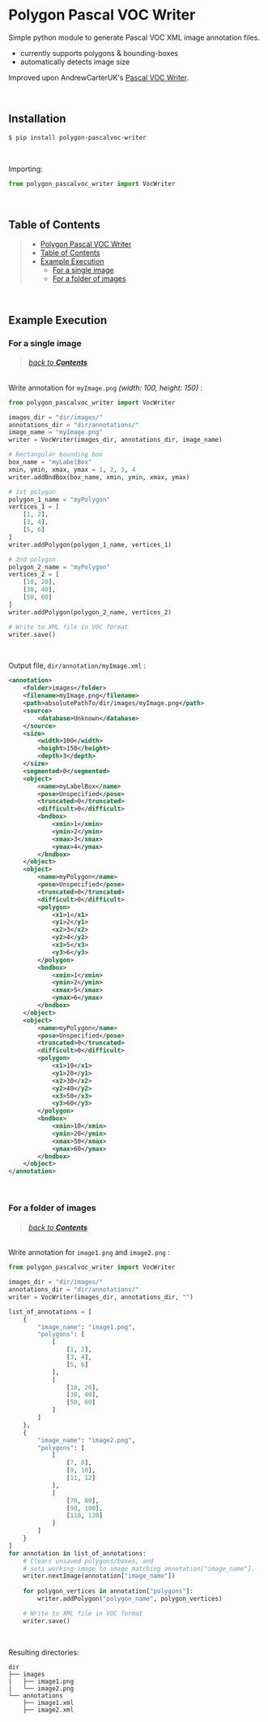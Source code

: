 # Polygon Pascal VOC Writer

Simple python module to generate Pascal VOC XML image annotation files.

- currently supports polygons & bounding-boxes
- automatically detects image size

Improved upon AndrewCarterUK's [Pascal VOC Writer](https://github.com/AndrewCarterUK/pascal-voc-writer).

<br>

## Installation

```bash
$ pip install polygon-pascalvoc-writer
```

<br>

Importing:

```python
from polygon_pascalvoc_writer import VocWriter
```

<br>

## Table of Contents

>- [Polygon Pascal VOC Writer](#Polygon-Pascal-VOC-Writer)
>- [Table of Contents](#Table-of-Contents)
>- [Example Execution](#Example-Execution)
>   - [For a single image](#For-a-single-image)
>   - [For a folder of images](#For-a-folder-of-images)

<br>

## Example Execution

### For a single image
> ###### [back to **_Contents_**](#Table-of-Contents)

Write annotation for `myImage.png` _(width: 100, height: 150)_ :

```python
from polygon_pascalvoc_writer import VocWriter

images_dir = "dir/images/"
annotations_dir = "dir/annotations/"
image_name = "myImage.png"
writer = VocWriter(images_dir, annotations_dir, image_name)

# Rectangular bounding box
box_name = "myLabelBox"
xmin, ymin, xmax, ymax = 1, 2, 3, 4
writer.addBndBox(box_name, xmin, ymin, xmax, ymax)

# 1st polygon
polygon_1_name = "myPolygon"
vertices_1 = [
    [1, 2],
    [3, 4],
    [5, 6]
]
writer.addPolygon(polygon_1_name, vertices_1)

# 2nd polygon
polygon_2_name = "myPolygon"
vertices_2 = [
    [10, 20],
    [30, 40],
    [50, 60]
]
writer.addPolygon(polygon_2_name, vertices_2)

# Write to XML file in VOC format
writer.save()
```

<br>

Output file, `dir/annotation/myImage.xml` :

```xml
<annotation>
    <folder>images</folder>    
    <filename>myImage.png</filename>
    <path>absolutePathTo/dir/images/myImage.png</path>
    <source>
        <database>Unknown</database>
    </source>
    <size>
        <width>100</width>
        <height>150</height>
        <depth>3</depth>
    </size>
    <segmented>0</segmented>
    <object>
        <name>myLabelBox</name>
        <pose>Unspecified</pose>
        <truncated>0</truncated>
        <difficult>0</difficult>
        <bndbox>
            <xmin>1</xmin>
            <ymin>2</ymin>
            <xmax>3</xmax>
            <ymax>4</ymax>
        </bndbox>
    </object>
    <object>
        <name>myPolygon</name>
        <pose>Unspecified</pose>
        <truncated>0</truncated>
        <difficult>0</difficult>
        <polygon>
            <x1>1</x1>
            <y1>2</y1>
            <x2>3</x2>
            <y2>4</y2>
            <x3>5</x3>
            <y3>6</y3>
        </polygon>
        <bndbox>
            <xmin>1</xmin>
            <ymin>2</ymin>
            <xmax>5</xmax>
            <ymax>6</ymax>
        </bndbox>
    </object>
    <object>
        <name>myPolygon</name>
        <pose>Unspecified</pose>
        <truncated>0</truncated>
        <difficult>0</difficult>
        <polygon>
            <x1>10</x1>
            <y1>20</y1>
            <x2>30</x2>
            <y2>40</y2>
            <x3>50</x3>
            <y3>60</y3>
        </polygon>
        <bndbox>
            <xmin>10</xmin>
            <ymin>20</ymin>
            <xmax>50</xmax>
            <ymax>60</ymax>
        </bndbox>
    </object>
</annotation>
```

<br>

### For a folder of images
> ###### [back to **_Contents_**](#Table-of-Contents)

Write annotation for `image1.png` and `image2.png` :
```python
from polygon_pascalvoc_writer import VocWriter

images_dir = "dir/images/"
annotations_dir = "dir/annotations/"
writer = VocWriter(images_dir, annotations_dir, "")

list_of_annotations = [
    {
        "image_name": "image1.png",
        "polygons": [
            [
                [1, 2],
                [3, 4],
                [5, 6]
            ],
            [
                [10, 20],
                [30, 40],
                [50, 60]
            ]
        ]
    },
    {
        "image_name": "image2.png",
        "polygons": [
            [
                [7, 8],
                [9, 10],
                [11, 12]
            ],
            [
                [70, 80],
                [90, 100],
                [110, 120]
            ]
        ]
    }
]
for annotation in list_of_annotations:
    # Clears unsaved polygons/boxes, and
    # sets working-image to image matching annotation["image_name"].
    writer.nextImage(annotation["image_name"])  
    
    for polygon_vertices in annotation["polygons"]:
        writer.addPolygon("polygon_name", polygon_vertices)

    # Write to XML file in VOC format
    writer.save()
```

<br>

Resulting directories: 
```
dir
├── images
|   ├── image1.png
|   └── image2.png
└── annotations
    ├── image1.xml
    ├── image2.xml
```
